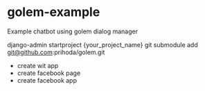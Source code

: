 # golem-example
Example chatbot using golem dialog manager


django-admin startproject {your_project_name}
git submodule add git@github.com:prihoda/golem.git

- create wit app
- create facebook page
- create facebook app
